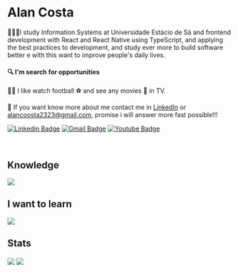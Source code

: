 # Alan Costa

👨🏻‍🎓I study Information Systems at Universidade Estácio de Sá and frontend development with React and React Native using TypeScript, and applying the best practices to development, and  study ever more to build software better e with this want to improve people's daily lives.

#### :mag: I'm search for opportunities

👍🏻 I like watch football ⚽ and see any movies :art: in TV.

📨 If you want know more about me contact me in [LinkedIn](https://www.linkedin.com/in/alancoosta) or alancoosta2323@gmail.com, promise i will answer more fast possible!!!

[![Linkedin Badge](https://img.shields.io/badge/-LinkedIn-blue?style=flat-square&logo=Linkedin&logoColor=white&link=https://www.linkedin.com/in/alancoosta/)](https://www.linkedin.com/in/alancoosta/)
[![Gmail Badge](https://img.shields.io/badge/-Gmail-c14438?style=flat-square&logo=Gmail&logoColor=white&link=mailto:alancoosta2323@gmail.com)](mailto:alancoosta2323@gmail.com)
[![Youtube Badge](https://img.shields.io/badge/-Youtube-c14438?style=flat-square&logo=Youtube&logoColor=white&link=https://www.youtube.com/watch?v=kNoC88gT2Wkm)](https://www.youtube.com/watch?v=kNoC88gT2Wk)

<br>

## Knowledge
<img align="center" src="https://github-readme-stats.vercel.app/api?username=alancoosta&hide=contribs,prs,stars,commits,issues&hide_rank=true&custom_title=Typescript,%20React,%20React%20Native&title_color=c9d1d9&text_color=c9d1d9&bg_color=0d1117" />

## I want to learn
<img align="center" src="https://github-readme-stats.vercel.app/api?username=alancoosta&hide=contribs,prs,stars,commits,issues&hide_rank=true&custom_title=Flutter,%20Kotlin,%20Go&title_color=c9d1d9&text_color=c9d1d9&bg_color=0d1117" />

## Stats
<img align="center" src="https://github-readme-stats.vercel.app/api/top-langs?username=alancoosta&repo=clicksoft&theme=radical&layout=compact&langs_count=3&title_color=58a6ff&text_color=c9d1d9&bg_color=0d1117" />

<img align="center" src="https://github-readme-stats.vercel.app/api?username=alancoosta&title_color=58a6ff&text_color=c9d1d9&icon_color=c9d1d9&bg_color=0d1117&show_icons=true" />


